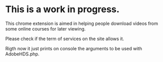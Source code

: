 # This is a work in progress.

This chrome extension is aimed in helping people download videos from some online courses for later viewing.

Please check if the term of services on the site allows it.

Rigth now it just prints on console the arguments to be used with AdobeHDS.php.